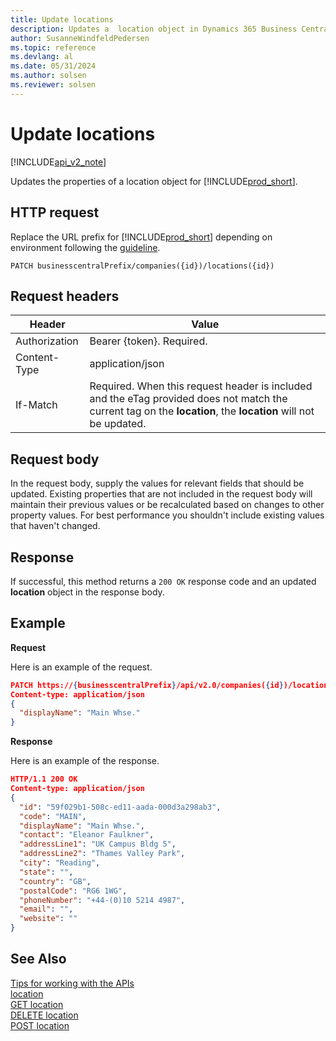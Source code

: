 ```yaml
---
title: Update locations
description: Updates a  location object in Dynamics 365 Business Central.
author: SusanneWindfeldPedersen
ms.topic: reference
ms.devlang: al
ms.date: 05/31/2024
ms.author: solsen
ms.reviewer: solsen
---
```


<!-- NOTE: This article is an auto-generated stub from the metadata file. -->
<!-- The sections marked with an EDIT_IS_REQUIRED require manual editing. -->
# Update locations

[!INCLUDE[api_v2_note](../../../includes/api_v2_note.md)]

Updates the properties of a location object for [!INCLUDE[prod_short](../../../includes/prod_short.md)].

## HTTP request

Replace the URL prefix for [!INCLUDE[prod_short](../../../includes/prod_short.md)] depending on environment following the [guideline](../../v2.0/endpoints-apis-for-dynamics.md).
<!-- START>EDIT_IS_REQUIRED. There URL for accessing the endpoint might be different or there might be more than one-->
```
PATCH businesscentralPrefix/companies({id})/locations({id})
```
<!-- END>EDIT_IS_REQUIRED-->
## Request headers

|Header|Value|
|------|-----|
|Authorization  |Bearer {token}. Required. |
|Content-Type  |application/json|
|If-Match      |Required. When this request header is included and the eTag provided does not match the current tag on the **location**, the **location** will not be updated. |

## Request body

In the request body, supply the values for relevant fields that should be updated. Existing properties that are not included in the request body will maintain their previous values or be recalculated based on changes to other property values. For best performance you shouldn't include existing values that haven't changed.

## Response

If successful, this method returns a ```200 OK``` response code and an updated **location** object in the response body.

## Example

**Request**

Here is an example of the request.
<!-- START>EDIT_IS_REQUIRED. There URL for accessing the endpoint might be different. Fill in the property values) -->
```json
PATCH https://{businesscentralPrefix}/api/v2.0/companies({id})/locations({id})
Content-type: application/json
{
  "displayName": "Main Whse."
}
```
<!-- END>EDIT_IS_REQUIRED -->
**Response**

Here is an example of the response.

<!-- START>EDIT_IS_REQUIRED. Fill in values for properties -->
```json
HTTP/1.1 200 OK
Content-type: application/json
{
  "id": "59f029b1-508c-ed11-aada-000d3a298ab3",
  "code": "MAIN",
  "displayName": "Main Whse.",
  "contact": "Eleanor Faulkner",
  "addressLine1": "UK Campus Bldg 5",
  "addressLine2": "Thames Valley Park",
  "city": "Reading",
  "state": "",
  "country": "GB",
  "postalCode": "RG6 1WG",
  "phoneNumber": "+44-(0)10 5214 4987",
  "email": "",
  "website": ""
}
```
<!-- END>EDIT_IS_REQUIRED-->
## See Also

[Tips for working with the APIs](/dynamics365/business-central/dev-itpro/developer/devenv-connect-apps-tips)  
[location](../resources/dynamics_location.md)  
[GET location](dynamics_location_get.md)  
[DELETE location](dynamics_location_delete.md)  
[POST location](dynamics_location_create.md)  
